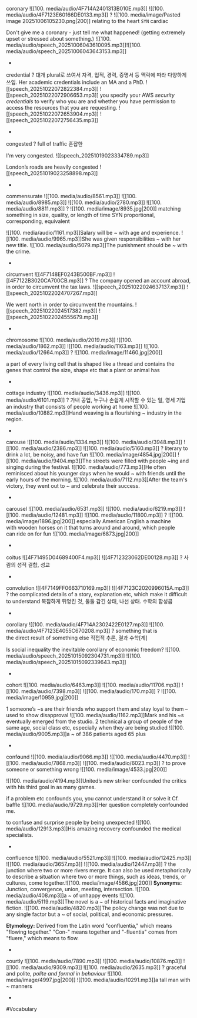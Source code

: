 coronary ![[100. media/audio/4F714A2401313B010E.mp3]] ![[100. media/audio/4F7123E60166DE0133.mp3]]
?
![[100. media/image/Pasted image 20251006105230.png|200]]
relating to the heart `SYN` cardiac

Don't give me a coronary - just tell me what happened!
(getting extremely upset or stressed about something.)
![[100. media/audio/speech_20251006043610095.mp3]]![[100. media/audio/speech_20251006043643153.mp3]]
<!--SR:!2025-10-25,3,228-->
-

credential
?
대개 plural로 쓰여서 자격, 업적, 경력, 증명서 등 맥락에 따라 다양하게 쓰임.
Her academic credentials include an MA and a PhD.
![[speech_20251022072822384.mp3]] ![[speech_20251022072906653.mp3]]
you specify your AWS _security credentials_ to verify who you are and whether you have permission to access the resources that you are requesting.
![[speech_20251022072653904.mp3]] ![[speech_20251022072756435.mp3]]
<!--SR:!2025-10-25,3,251-->
-

congested
?
full of traffic 혼잡한

I'm very congested.
![[speech_20251019023334789.mp3]]

London’s roads are heavily congested
![[speech_20251019023258898.mp3]]
<!--SR:!2025-10-30,8,252-->

-

commensurate ![[100. media/audio/8561.mp3]] ![[100. media/audio/8985.mp3]] ![[100. media/audio/2780.mp3]] ![[100. media/audio/8811.mp3]]
?
![[100. media/image/8935.jpg|200]]
matching something in size, quality, or length of time
SYN proportional, corresponding, equivalent

![[100. media/audio/1161.mp3]]Salary will be ~ with age and experience.
![[100. media/audio/9965.mp3]]She was given responsibilities ~ with her new title.
![[100. media/audio/5079.mp3]]The punishment should be ~ with the crime.
<!--SR:!2025-10-29,6,230-->
-

circumvent ![[4F7148EF0243B500BF.mp3]] ![[4F7122B3020CA700CB.mp3]]
?
The company opened an account abroad, in order to circumvent the tax laws.
![[speech_20251022024637137.mp3]] ![[speech_20251022024707267.mp3]]

We went north in order to circumvent the mountains.
![[speech_20251022024517382.mp3]] ![[speech_20251022024555679.mp3]]
<!--SR:!2025-10-25,3,251-->
-

chromosome ![[100. media/audio/2019.mp3]] ![[100. media/audio/1862.mp3]] ![[100. media/audio/1163.mp3]] ![[100. media/audio/12664.mp3]]
?
![[100. media/image/11460.jpg|200]]

a part of every living cell that is shaped like a thread and contains the genes that control the size, shape etc that a plant or animal has
<!--SR:!2025-10-26,3,253-->

-

cottage industry ![[100. media/audio/3436.mp3]] ![[100. media/audio/6101.mp3]]
?
가내 공업, 누구나 손쉽게 시작할 수 있는 일, 영세 기업
an industry that consists of people working at home
![[100. media/audio/10882.mp3]]Hand weaving is a flourishing ~ industry in the region.
<!--SR:!2025-11-05,15,290-->
-


carouse ![[100. media/audio/1334.mp3]] ![[100. media/audio/3948.mp3]] ![[100. media/audio/2386.mp3]] ![[100. media/audio/5160.mp3]]
?
literary to drink a lot, be noisy, and have fun
![[100. media/image/4854.jpg|200]]
![[100. media/audio/9404.mp3]]The streets were filled with people ~ing and singing during the festival.
![[100. media/audio/773.mp3]]He often reminisced about his younger days when he would ~ with friends until the early hours of the morning.
![[100. media/audio/7112.mp3]]After the team's victory, they went out to ~ and celebrate their success.
<!--SR:!2025-10-27,4,271-->
-

carousel ![[100. media/audio/6531.mp3]] ![[100. media/audio/6219.mp3]] ![[100. media/audio/12481.mp3]] ![[100. media/audio/11800.mp3]]
?
![[100. media/image/1896.jpg|200]]
especially American English a machine with wooden horses on it that turns around and around, which people can ride on for fun
![[100. media/image/6873.jpg|200]]
<!--SR:!2025-10-26,3,250-->
-

coitus ![[4F71495D04689400F4.mp3]] ![[4F712323062DE00128.mp3]]
?
사람의 성적 결합, 성교
<!--SR:!2025-10-27,4,270-->
-

convolution ![[4F7149FF0663710169.mp3]]
![[4F7123C2020996015A.mp3]]
?
the complicated details of a story, explanation etc, which make it difficult to understand
복잡하게 뒤엉킨 것, 둘둘 감긴 상태, 나선 상태. 수학의 합성곱
<!--SR:!2025-10-25,2,249-->
-

corollary ![[100. media/audio/4F714A2302422E0127.mp3]] ![[100. media/audio/4F7123E4055C670208.mp3]]
?
something that is the direct result of something else
직접적 추론, 결과
수학[계]

Is social inequality the inevitable corollary of economic freedom?
![[100. media/audio/speech_20251015092304731.mp3]] ![[100. media/audio/speech_20251015092339643.mp3]]
<!--SR:!2025-10-26,2,230-->
-

cohort ![[100. media/audio/6463.mp3]] ![[100. media/audio/11706.mp3]] ![[100. media/audio/7398.mp3]] ![[100. media/audio/170.mp3]]
?
![[100. media/image/10959.jpg|200]]

1 someone’s ~s are their friends who support them and stay loyal to them – used to show disapproval
![[100. media/audio/1162.mp3]]Mark and his ~s eventually emerged from the studio.
2 technical a group of people of the same age, social class etc, especially when they are being studied  ![[100. media/audio/9005.mp3]]a ~ of 386 patients aged 65 plus
<!--SR:!2025-10-27,4,271-->
-

conf**o**und ![[100. media/audio/9066.mp3]] ![[100. media/audio/4470.mp3]] ![[100. media/audio/7868.mp3]] ![[100. media/audio/6023.mp3]]
?
to prove someone or something wrong
![[100. media/image/4533.jpg|200]]

![[100. media/audio/4194.mp3]]United’s new striker confounded the critics with his third goal in as many games.

if a problem etc confounds you, you cannot understand it or solve it
Cf. baffle
![[100. media/audio/9729.mp3]]Her question completely confounded me.

to confuse and surprise people by being unexpected
![[100. media/audio/12913.mp3]]His amazing recovery confounded the medical specialists.
<!--SR:!2025-10-27,4,273-->
-

confluence ![[100. media/audio/5521.mp3]] ![[100. media/audio/12425.mp3]] ![[100. media/audio/3657.mp3]] ![[100. media/audio/12447.mp3]]
?
the junction where two or more rivers merge. It can also be used metaphorically to describe a situation where two or more things, such as ideas, trends, or cultures, come together.![[100. media/image/4586.jpg|200]]
**Synonyms:** Junction, convergence, union, meeting, intersection.
![[100. media/audio/408.mp3]]a ~ of unhappy events
![[100. media/audio/5119.mp3]]The novel is a ~ of historical facts and imaginative fiction.
![[100. media/audio/4820.mp3]]The policy change was not due to any single factor but a ~ of social, political, and economic pressures.

**Etymology:** Derived from the Latin word "confluentia," which means "flowing together." "Con-" means together and "-fluentia" comes from "fluere," which means to flow.
<!--SR:!2025-10-26,3,250-->
-

courtly ![[100. media/audio/7890.mp3]] ![[100. media/audio/10876.mp3]] ![[100. media/audio/9309.mp3]] ![[100. media/audio/2635.mp3]]
?
graceful and polite, _polite and formal in behaviour_
![[100. media/image/4997.jpg|200]]
![[100. media/audio/10291.mp3]]a tall man with ~ manners
<!--SR:!2025-10-27,4,273-->
-

#Vocabulary